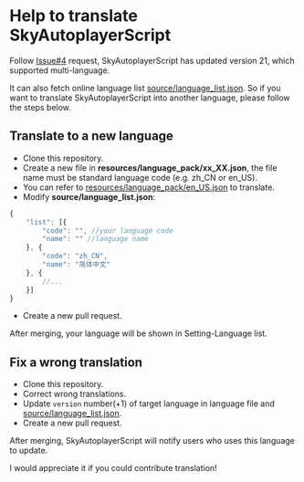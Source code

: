 # Help to translate SkyAutoplayerScript

Follow [Issue#4](https://github.com/StageGuard/SkyAutoPlayerScript/issues/4) request, SkyAutoplayerScript has updated version 21, which supported multi-language.

It can also fetch online language list [source/language_list.json](https://github.com/StageGuard/SkyAutoPlayerScript/blob/master/source/language_list.json). So if you want to translate SkyAutoplayerScript into another language, please follow the steps below.

## Translate to a new language

- Clone this repository.
- Create a new file in **resources/language_pack/xx_XX.json**, the file name must be standard language code (e.g. zh_CN or en_US).
- You can refer to [resources/language_pack/en_US.json](https://github.com/StageGuard/SkyAutoPlayerScript/blob/master/resources/language_pack/en_US.json) to translate.
- Modify **source/language_list.json**: 

```js
{
    "list": [{
        "code": "", //your language code
        "name": "" //language name
    }, {
        "code": "zh_CN",
        "name": "简体中文"
    }, {
        //...
    }]
}
```

- Create a new pull request.

After merging, your language will be shown in Setting-Language list.

## Fix a wrong translation

- Clone this repository.
- Correct wrong translations.
- Update `version` number(+1) of target language in language file and [source/language_list.json](https://github.com/StageGuard/SkyAutoPlayerScript/blob/master/source/language_list.json).
- Create a new pull request.

After merging, SkyAutoplayerScript will notify users who uses this language to update.

I would appreciate it if you could contribute translation!
